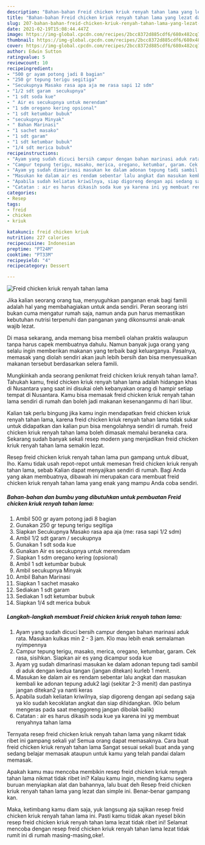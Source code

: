 ```yaml
---
description: "Bahan-bahan Freid chicken kriuk renyah tahan lama yang lezat dan Mudah Dibuat"
title: "Bahan-bahan Freid chicken kriuk renyah tahan lama yang lezat dan Mudah Dibuat"
slug: 207-bahan-bahan-freid-chicken-kriuk-renyah-tahan-lama-yang-lezat-dan-mudah-dibuat
date: 2021-02-19T15:08:44.447Z
image: https://img-global.cpcdn.com/recipes/2bcc8372d885cdf6/680x482cq70/freid-chicken-kriuk-renyah-tahan-lama-foto-resep-utama.jpg
thumbnail: https://img-global.cpcdn.com/recipes/2bcc8372d885cdf6/680x482cq70/freid-chicken-kriuk-renyah-tahan-lama-foto-resep-utama.jpg
cover: https://img-global.cpcdn.com/recipes/2bcc8372d885cdf6/680x482cq70/freid-chicken-kriuk-renyah-tahan-lama-foto-resep-utama.jpg
author: Edwin Sutton
ratingvalue: 5
reviewcount: 10
recipeingredient:
- "500 gr ayam potong jadi 8 bagian"
- "250 gr tepung terigu segitiga"
- "Secukupnya Masako rasa apa aja me rasa sapi 12 sdm"
- "1/2 sdt garam  secukupnya"
- "1 sdt soda kue"
- " Air es secukupnya untuk merendam"
- "1 sdm oregano kering opsional"
- "1 sdt ketumbar bubuk"
- "secukupnya Minyak"
- " Bahan Marinasi"
- "1 sachet masako"
- "1 sdt garam"
- "1 sdt ketumbar bubuk"
- "1/4 sdt merica bubuk"
recipeinstructions:
- "Ayam yang sudah dicuci bersih campur dengan bahan marinasi aduk rata. Masukan kulkas min 2 - 3 jam. Klo mau lebih enak semalaman nyimpennya"
- "Campur tepung terigu, masako, merica, oregano, ketumbar, garam. Cek rasa, sisihkan. Siapkan air es yang dicampur soda kue"
- "Ayam yg sudah dimarinasi masukan ke dalam adonan tepung tadi sambil di aduk dengan kedua tangan (jangan ditekan) kurleb 1 menit."
- "Masukan ke dalam air es rendam sebentar lalu angkat dan masukan kembali ke adonan tepung aduk2 lagi (sekitar 2-3 menit) dan pastinya jangan ditekan2 ya nanti keras"
- "Apabila sudah keliatan kriwilnya, siap digoreng dengan api sedang saja ya klo sudah kecoklatan angkat dan siap dihidangkan. (Klo belum mengeras pada saat menggoreng jangan dibolak balik)"
- "Catatan : air es harus dikasih soda kue ya karena ini yg membuat renyahnya tahan lama"
categories:
- Resep
tags:
- freid
- chicken
- kriuk

katakunci: freid chicken kriuk 
nutrition: 227 calories
recipecuisine: Indonesian
preptime: "PT24M"
cooktime: "PT33M"
recipeyield: "4"
recipecategory: Dessert

---
```



![Freid chicken kriuk renyah tahan lama](https://img-global.cpcdn.com/recipes/2bcc8372d885cdf6/680x482cq70/freid-chicken-kriuk-renyah-tahan-lama-foto-resep-utama.jpg)

Jika kalian seorang orang tua, menyuguhkan panganan enak bagi famili adalah hal yang membahagiakan untuk anda sendiri. Peran seorang istri bukan cuma mengatur rumah saja, namun anda pun harus memastikan kebutuhan nutrisi terpenuhi dan panganan yang dikonsumsi anak-anak wajib lezat.

Di masa  sekarang, anda memang bisa membeli olahan praktis walaupun tanpa harus capek membuatnya dahulu. Namun banyak juga orang yang selalu ingin memberikan makanan yang terbaik bagi keluarganya. Pasalnya, memasak yang diolah sendiri akan jauh lebih bersih dan bisa menyesuaikan makanan tersebut berdasarkan selera famili. 



Mungkinkah anda seorang penikmat freid chicken kriuk renyah tahan lama?. Tahukah kamu, freid chicken kriuk renyah tahan lama adalah hidangan khas di Nusantara yang saat ini disukai oleh kebanyakan orang di hampir setiap tempat di Nusantara. Kamu bisa memasak freid chicken kriuk renyah tahan lama sendiri di rumah dan boleh jadi makanan kesenanganmu di hari libur.

Kalian tak perlu bingung jika kamu ingin mendapatkan freid chicken kriuk renyah tahan lama, karena freid chicken kriuk renyah tahan lama tidak sukar untuk didapatkan dan kalian pun bisa mengolahnya sendiri di rumah. freid chicken kriuk renyah tahan lama boleh dimasak memalui beraneka cara. Sekarang sudah banyak sekali resep modern yang menjadikan freid chicken kriuk renyah tahan lama semakin lezat.

Resep freid chicken kriuk renyah tahan lama pun gampang untuk dibuat, lho. Kamu tidak usah repot-repot untuk memesan freid chicken kriuk renyah tahan lama, sebab Kalian dapat menyajikan sendiri di rumah. Bagi Anda yang akan membuatnya, dibawah ini merupakan cara membuat freid chicken kriuk renyah tahan lama yang enak yang mampu Anda coba sendiri.

<!--inarticleads1-->

##### Bahan-bahan dan bumbu yang dibutuhkan untuk pembuatan Freid chicken kriuk renyah tahan lama:

1. Ambil 500 gr ayam potong jadi 8 bagian
1. Gunakan 250 gr tepung terigu segitiga
1. Siapkan Secukupnya Masako rasa apa aja (me: rasa sapi 1/2 sdm)
1. Ambil 1/2 sdt garam / secukupnya
1. Gunakan 1 sdt soda kue
1. Gunakan  Air es secukupnya untuk merendam
1. Siapkan 1 sdm oregano kering (opsional)
1. Ambil 1 sdt ketumbar bubuk
1. Ambil secukupnya Minyak
1. Ambil  Bahan Marinasi
1. Siapkan 1 sachet masako
1. Sediakan 1 sdt garam
1. Sediakan 1 sdt ketumbar bubuk
1. Siapkan 1/4 sdt merica bubuk




<!--inarticleads2-->

##### Langkah-langkah membuat Freid chicken kriuk renyah tahan lama:

1. Ayam yang sudah dicuci bersih campur dengan bahan marinasi aduk rata. Masukan kulkas min 2 - 3 jam. Klo mau lebih enak semalaman nyimpennya
1. Campur tepung terigu, masako, merica, oregano, ketumbar, garam. Cek rasa, sisihkan. Siapkan air es yang dicampur soda kue
1. Ayam yg sudah dimarinasi masukan ke dalam adonan tepung tadi sambil di aduk dengan kedua tangan (jangan ditekan) kurleb 1 menit.
1. Masukan ke dalam air es rendam sebentar lalu angkat dan masukan kembali ke adonan tepung aduk2 lagi (sekitar 2-3 menit) dan pastinya jangan ditekan2 ya nanti keras
1. Apabila sudah keliatan kriwilnya, siap digoreng dengan api sedang saja ya klo sudah kecoklatan angkat dan siap dihidangkan. (Klo belum mengeras pada saat menggoreng jangan dibolak balik)
1. Catatan : air es harus dikasih soda kue ya karena ini yg membuat renyahnya tahan lama




Ternyata resep freid chicken kriuk renyah tahan lama yang nikamt tidak ribet ini gampang sekali ya! Semua orang dapat memasaknya. Cara buat freid chicken kriuk renyah tahan lama Sangat sesuai sekali buat anda yang sedang belajar memasak ataupun untuk kamu yang telah pandai dalam memasak.

Apakah kamu mau mencoba membikin resep freid chicken kriuk renyah tahan lama nikmat tidak ribet ini? Kalau kamu ingin, mending kamu segera buruan menyiapkan alat dan bahannya, lalu buat deh Resep freid chicken kriuk renyah tahan lama yang lezat dan simple ini. Benar-benar gampang kan. 

Maka, ketimbang kamu diam saja, yuk langsung aja sajikan resep freid chicken kriuk renyah tahan lama ini. Pasti kamu tiidak akan nyesel bikin resep freid chicken kriuk renyah tahan lama lezat tidak ribet ini! Selamat mencoba dengan resep freid chicken kriuk renyah tahan lama lezat tidak rumit ini di rumah masing-masing,oke!.

